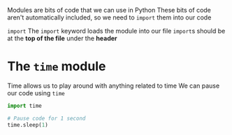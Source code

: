 Modules are bits of code that we can use in Python 
These bits of code aren't automatically included, so we need to `import` them into our code

`import`
The `import` keyword loads the module into our file `import`s should be at the **top of the file** under the **header**
# The `time` module
Time allows us to play around with anything related to time
We can pause our code using `time`

```python
import time

# Pause code for 1 second
time.sleep(1)
```
